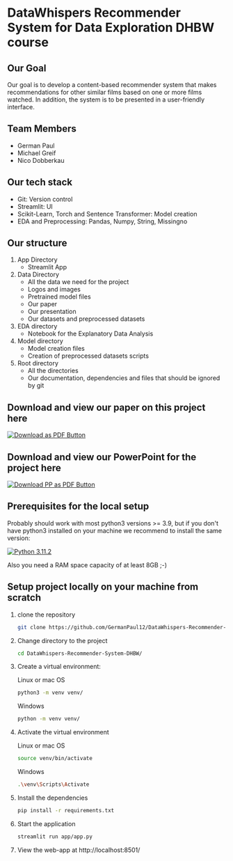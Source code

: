 # DataWhispers Recommender System for Data Exploration DHBW course

## Our Goal

Our goal is to develop a content-based recommender system that makes recommendations for other similar films based on one or more films watched. In addition, the system is to be presented in a user-friendly interface.

## Team Members

- German Paul
- Michael Greif
- Nico Dobberkau

## Our tech stack

- Git: Version control
- Streamlit: UI
- Scikit-Learn, Torch and Sentence Transformer: Model creation
- EDA and Preprocessing: Pandas, Numpy, String, Missingno

## Our structure

1. App Directory
   - Streamlit App
2. Data Directory
   - All the data we need for the project
   - Logos and images
   - Pretrained model files
   - Our paper
   - Our presentation
   - Our datasets and preprocessed datasets
3. EDA directory
   - Notebook for the Explanatory Data Analysis
4. Model directory
   - Model creation files
   - Creation of preprocessed datasets scripts
5. Root directory
   - All the directories
   - Our documentation, dependencies and files that should be ignored by git

## Download and view our paper on this project here

[![Download as PDF Button](https://img.shields.io/badge/Download%20AS%20pdf-EF3939?style=for-the-badge&logo=adobeacrobatreader&logoColor=white&color=black&labelColor=ec1c24)](https://github.com/GermanPaul12/DataWhispers-Recommender-System-DHBW/data/paper/Data-Exploration-DHBW-Mannheim.pdf?raw=true)

## Download and view our PowerPoint for the project here

[![Download PP as PDF Button](https://img.shields.io/badge/Download%20AS%20pdf-EF3939?style=for-the-badge&logo=adobeacrobatreader&logoColor=white&color=black&labelColor=ec1c24)](https://github.com/GermanPaul12/DataWhispers-Recommender-System-DHBW/data/presentation/Data-Exploration-Final.pdf?raw=true)

## Prerequisites for the local setup

Probably should work with most python3 versions >= 3.9, but if you don't have python3 installed on your machine we recommend to install the same version:

[![Python 3.11.2](https://img.shields.io/badge/python-3.11.2-blue.svg)](https://www.python.org/downloads/release/python-3112/)

Also you need a RAM space capacity of at least 8GB ;-)

## Setup project locally on your machine from scratch

1. clone the repository

   ```bash
   git clone https://github.com/GermanPaul12/DataWhispers-Recommender-System-DHBW.git
   ```
2. Change directory to the project

   ```bash
   cd DataWhispers-Recommender-System-DHBW/
   ```
3. Create a virtual environment:

   Linux or mac OS

   ```bash
   python3 -m venv venv/
   ```
   Windows

   ```bash
   python -m venv venv/
   ```
4. Activate the virtual environment

   Linux or mac OS

   ```bash
   source venv/bin/activate
   ```
   Windows

   ```bash
   .\venv\Scripts\Activate
   ```
5. Install the dependencies

   ```bash
   pip install -r requirements.txt
   ```
6. Start the application

   ```bash
   streamlit run app/app.py 
   ```
7. View the web-app at http://localhost:8501/
